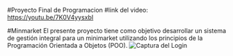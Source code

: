 #Proyecto Final de Programacion
#link del video: https://youtu.be/7K0V4yysxbI

#Minmarket
El presente proyecto tiene como objetivo desarrollar un sistema de gestión integral para un minimarket utilizando los principios de la Programación Orientada a Objetos (POO). 
![Captura del Login](img/loginCaptura.png)
